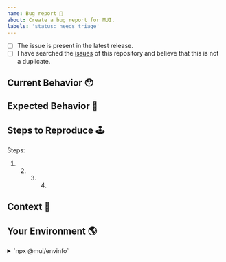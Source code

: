 ```yaml
---
name: Bug report 🐛
about: Create a bug report for MUI.
labels: 'status: needs triage'
---
```


<!-- Provide a general summary of the issue in the Title above -->

<!--
  Thank you very much for contributing to MUI by creating an issue! ❤️
  To avoid duplicate issues we ask you to check off the following list.
-->

<!-- Checked checkbox should look like this: [x] -->

- [ ] The issue is present in the latest release.
- [ ] I have searched the [issues](https://github.com/mui/mui/issues) of this repository and believe that this is not a duplicate.

## Current Behavior 😯

<!-- Describe what happens instead of the expected behavior. -->

## Expected Behavior 🤔

<!-- Describe what should happen. -->

## Steps to Reproduce 🕹

<!--
  Provide a link to a live example (you can use codesandbox.io) and an unambiguous set of steps to reproduce this bug.
  Include code to reproduce, if relevant (which it most likely is).

  You should use the official codesandbox template as a starting point: https://mui.com/r/issue-template-next

  If you have an issue concerning TypeScript please start from this TypeScript playground: https://mui.com/r/ts-issue-template

  Issues without some form of live example have a longer response time.
-->

Steps:

1. 2. 3. 4.

## Context 🔦

<!--
  What are you trying to accomplish? How has this issue affected you?
  Providing context helps us come up with a solution that is most useful in the real world.
-->

## Your Environment 🌎

<!--
  Run `npx @mui/envinfo` and post the results.
  If you encounter issues with TypeScript please include the used tsconfig.
-->
<details>
  <summary>`npx @mui/envinfo`</summary>
  
```
  Don't forget to mention which browser you used.
  Output from `npx @mui/envinfo` goes here.
```
</details>
